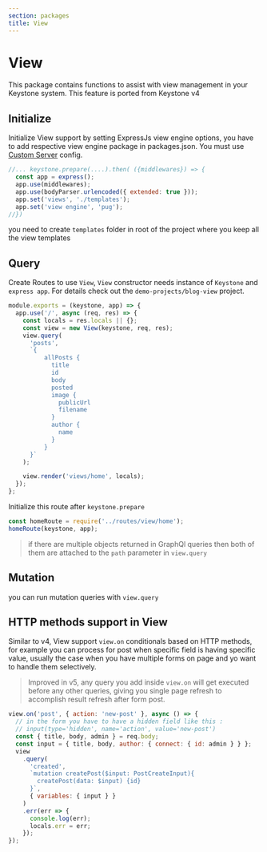 ```yaml
---
section: packages
title: View
---
```


# View

This package contains functions to assist with view management in your Keystone system. This feature is ported from Keystone v4

## Initialize

Initialize View support by setting ExpressJs view engine options, you have to add respective view engine package in packages.json. You must use [Custom Server](../../docs/discussions/custom-server.md) config.

```js
//... keystone.prepare(....).then( ({middlewares}) => {
  const app = express();
  app.use(middlewares);
  app.use(bodyParser.urlencoded({ extended: true }));
  app.set('views', './templates');
  app.set('view engine', 'pug');
//})
```

you need to create `templates` folder in root of the project where you keep all the view templates

## Query

Create Routes to use `View`, `View` constructor needs instance of `Keystone` and `express app`.
For details check out the `demo-projects/blog-view` project.

```js
module.exports = (keystone, app) => {
  app.use('/', async (req, res) => {
    const locals = res.locals || {};
    const view = new View(keystone, req, res);
    view.query(
      'posts',
      `{ 
          allPosts {
            title
            id
            body
            posted
            image {
              publicUrl
              filename
            }
            author {
              name
            }
          }
      }`
    );

    view.render('views/home', locals);
  });
};
```

Initialize this route after `keystone.prepare`

```js
const homeRoute = require('../routes/view/home');
homeRoute(keystone, app);
```

> if there are multiple objects returned in GraphQl queries then both of them are attached to the `path` parameter in `view.query`

## Mutation

you can run mutation queries with `view.query`

## HTTP methods support in View

Similar to v4, View support `view.on` conditionals based on HTTP methods, for example you can process for post when specific field is having specific value, usually the case when you have multiple forms on page and yo want to handle them selectively.

> Improved in v5, any query you add inside `view.on` will get executed before any other queries, giving you single page refresh to accomplish result refresh after form post.

```js
view.on('post', { action: 'new-post' }, async () => {
  // in the form you have to have a hidden field like this :
  // input(type='hidden', name='action', value='new-post')
  const { title, body, admin } = req.body;
  const input = { title, body, author: { connect: { id: admin } } };
  view
    .query(
      'created',
      `mutation createPost($input: PostCreateInput){
        createPost(data: $input) {id}
      }`,
      { variables: { input } }
    )
    .err(err => {
      console.log(err);
      locals.err = err;
    });
});
```

